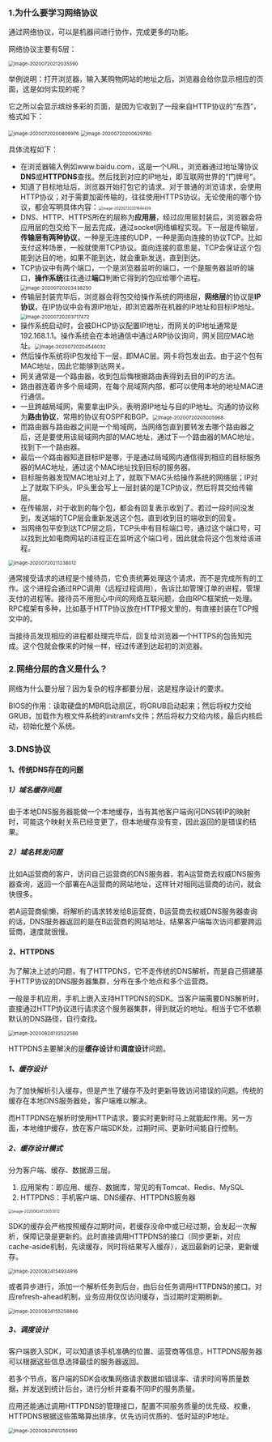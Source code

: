 ### 1.为什么要学习网络协议

通过网络协议，可以是机器间进行协作，完成更多的功能。

网络协议主要有5层：

<img src="趣谈网络协议.assets/image-20200720212035590.png" alt="image-20200720212035590" style="zoom:67%;" />

举例说明：打开浏览器，输入某购物网站的地址之后，浏览器会给你显示相应的页面，这是如何实现的呢？

它之所以会显示缤纷多彩的页面，是因为它收到了一段来自HTTP协议的“东西”，格式如下：

<img src="趣谈网络协议.assets/image-20200720200809976.png" alt="image-20200720200809976" style="zoom:67%;" />

<img src="趣谈网络协议.assets/image-20200720200629780.png" alt="image-20200720200629780" style="zoom:67%;" />

具体流程如下：

- 在浏览器输入例如www.baidu.com，这是一个URL，浏览器通过地址簿协议**DNS**或**HTTPDNS**查找。然后找到对应的IP地址，即互联网世界的“门牌号”。
- 知道了目标地址后，浏览器开始打包它的请求。对于普通的浏览请求，会使用HTTP协议；对于需要加密传输的，往往使用HTTPS协议。无论使用的哪个协议，都会写明具体内容：<img src="趣谈网络协议.assets/image-20200720201644439.png" alt="image-20200720201644439" style="zoom:50%;" />
- DNS、HTTP、HTTPS所在的层称为**应用层**，经过应用层封装后，浏览器会将应用层的包交给下一层去完成，通过socket网络编程实现。下一层是传输层，**传输层有两种协议**，一种是无连接的UDP，一种是面向连接的协议TCP。比如支付这种场景，一般就使用TCP协议。面向连接的意思是，TCP会保证这个包能到达目的地，如果不能到达，就会重新发送，直到到达。
- TCP协议中有两个端口，一个是浏览器监听的端口，一个是服务器监听的端口，**操作系统**往往通过**端口**判断它得到的包应给哪个进程。<img src="趣谈网络协议.assets/image-20200720203438250.png" alt="image-20200720203438250" style="zoom:67%;" />
- 传输层封装完毕后，浏览器会将包交给操作系统的网络层，**网络层**的协议是**IP协议**，在IP协议中会有源IP地址，即浏览器所在机器的IP地址和目标IP地址。<img src="趣谈网络协议.assets/image-20200720203717472.png" alt="image-20200720203717472" style="zoom:67%;" />
- 操作系统启动时，会被DHCP协议配置IP地址，而网关的IP地址通常是192.168.1.1。操作系统会在本地通信中通过ARP协议询问，网关回应MAC地址。<img src="趣谈网络协议.assets/image-20200720204546032.png" alt="image-20200720204546032" style="zoom:67%;" />
- 然后操作系统将IP包发给下一层，即MAC层。网卡将包发出去。由于这个包有MAC地址，因此它能够到达网关。
- 网关通常是一个路由器，收到包后悔根据路由表得到去目的IP的方法。
- 路由器连着许多个局域网，在每个局域网内部，都可以使用本地的地址MAC进行通信。
- 一旦跨越局域网，需要拿出IP头，表明源IP地址与目的IP地址。沟通的协议称为**路由协议**，常用的协议有OSPF和BGP。<img src="趣谈网络协议.assets/image-20200720205005968.png" alt="image-20200720205005968" style="zoom:67%;" />
- 而路由器与路由器之间是一个局域网，当网络包直到要转发去哪个路由器之后，还是要使用该局域网内部的MAC地址，通过下一个路由器的MAC地址，找到下一个路由器。
- 最后一个路由器知道目标IP是哪，于是通过局域网内通信得到相应的目标服务器的MAC地址，通过这个MAC地址找到目标的服务器。
- 目标服务器发现MAC地址对上了，就取下MAC头给操作系统的网络层；IP对上了就取下IP头，IP头里会写上一层封装的是TCP协议，然后将其交给传输层。
- 在传输层，对于收到的每个包，都会有回复表示收到了。若过一段时间没发到，发送端的TCP层会重新发送这个包，直到收到目的端收到的回复。
- 当网络包平安到达TCP层之后，TCP头中有目标端口号，通过这个端口号，可以找到比如电商网站的进程正在监听这个端口号，因此就会将这个包发给该进程。

<img src="趣谈网络协议.assets/image-20200720211238012.png" alt="image-20200720211238012" style="zoom: 67%;" />

通常接受请求的进程是个接待员，它负责统筹处理这个请求，而不是完成所有的工作。这个进程会通过RPC调用（远程过程调用），告诉比如管理订单的进程，管理支付的进程等。接待员不用担心中间的网络互联问题，会由RPC框架统一处理。RPC框架有多种，比如基于HTTP协议放在HTTP报文里的，有直接封装在TCP报文中的。

当接待员发现相应的进程都处理完毕后，回复给浏览器一个HTTPS的包告知完成。这个包就会像来的时候一样，经过传递到达起初的浏览器。



### 2.网络分层的含义是什么？

网络为什么要分层？因为复杂的程序都要分层，这是程序设计的要求。

BIOS的作用：读取硬盘的MBR启动扇区，将GRUB启动起来；然后将权力交给GRUB，加载作为根文件系统的initramfs文件；然后将权力交给内核，最后内核启动，初始化整个系统。

### 3.DNS协议

#### 1、传统DNS存在的问题

##### 1）域名缓存问题

由于本地DNS服务器能做一个本地缓存，当有其他客户端询问DNS转IP的映射时，可能这个映射关系已经变更了，但本地缓存没有变，因此返回的是错误的结果。

##### 2）域名转发问题

比如A运营商的客户，访问自己运营商的DNS服务器，若A运营商去权威DNS服务器查询，返回一个部署在A运营商的网站地址，这样针对相同运营商的访问，就会快很多。

若A运营商偷懒，将解析的请求转发给B运营商，B运营商去权威DNS服务器查询的话，DNS服务器返回的是在B运营商的网站地址，结果客户端每次访问都要跨运营商，速度就很慢。

#### 2、HTTPDNS

为了解决上述的问题，有了HTTPDNS，它不走传统的DNS解析，而是自己搭建基于HTTP协议的DNS服务器集群，分布在多个地点和多个运营商。

一般是手机应用，手机上嵌入支持HTTPDNS的SDK。当客户端需要DNS解析时，直接通过HTTP协议进行请求这个服务器集群，得到就近的地址。相当于它不依赖默认的DNS路径，自行查找。

<img src="趣谈网络协议.assets/image-20200824132522586.png" alt="image-20200824132522586" style="zoom:67%;" />

HTTPDNS主要解决的是**缓存设计**和**调度设计**问题。

##### 1、缓存设计

为了加快解析引入缓存，但是产生了缓存不及时更新导致访问错误的问题。传统的缓存在本地DNS服务器处，客户端难以解决。

而HTTPDNS在解析时使用HTTP请求，要实时更新时马上就能起作用。另一方面，本地维护缓存，放在客户端SDK处，过期时间、更新时间能自行控制。

##### 2、缓存设计模式

分为客户端、缓存、数据源三层。

1. 应用架构：即应用、缓存、数据库，常见的有Tomcat、Redis、MySQL
2. HTTPDNS：手机客户端、DNS缓存、HTTPDNS服务器

<img src="趣谈网络协议.assets/image-20200824133353512.png" alt="image-20200824133353512" style="zoom:50%;" />

SDK的缓存会严格按照缓存过期时间，若缓存没命中或已经过期，会发起一次解析，保障记录是更新的。此时直接调用HTTPDNS的接口（同步更新，对应cache-aside机制，先读缓存，同时将结果写入缓存），返回最新的记录，更新缓存。

<img src="趣谈网络协议.assets/image-20200824154934916.png" alt="image-20200824154934916" style="zoom:67%;" />

或者异步进行，添加一个解析任务到后台，由后台任务调用HTTPDNS的接口。对应refresh-ahead机制，业务应用仅仅访问缓存，当过期时定期刷新。

<img src="趣谈网络协议.assets/image-20200824155258866.png" alt="image-20200824155258866" style="zoom:67%;" />

##### 3、调度设计

客户端嵌入SDK，可以知道该手机准确的位置、运营商等信息，HTTPDNS服务器可以根据这些信息选择最佳的服务器返回。

若多个节点，客户端的SDK会收集网络请求数据如错误率、请求时间等质量数据，并发送到统计后台，进行分析并查看不同IP的服务质量。

应用还能通过调用HTTPDNS的管理接口，配置不同服务质量的优先级、权重，HTTPDNS根据这些策略算出排序，优先访问优质的、低时延的IP地址。

<img src="趣谈网络协议.assets/image-20200824161255690.png" alt="image-20200824161255690" style="zoom:67%;" />